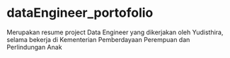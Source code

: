# dataEngineer_portofolio
Merupakan resume project Data Engineer yang dikerjakan oleh Yudisthira, selama bekerja di Kementerian Pemberdayaan Perempuan dan Perlindungan Anak
